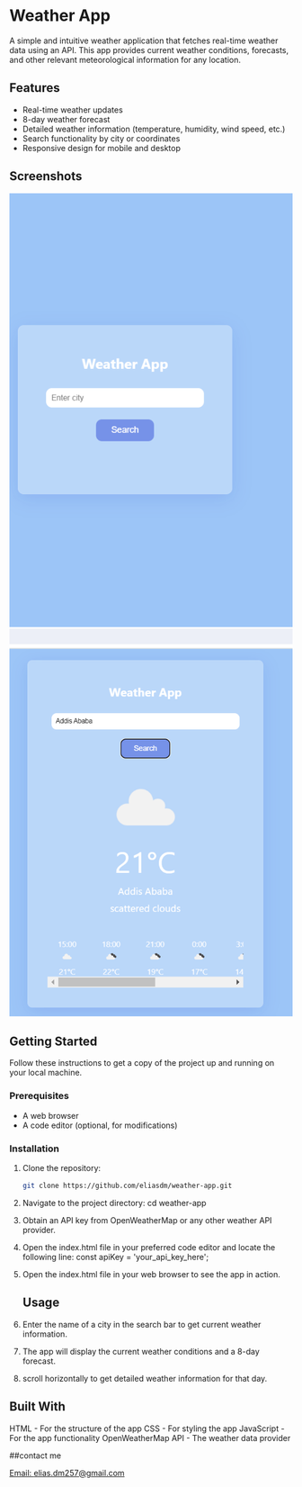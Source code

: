# Weather App

A simple and intuitive weather application that fetches real-time weather data using an API. 
This app provides current weather conditions, forecasts, and other relevant meteorological information for any location.

## Features

- Real-time weather updates
- 8-day weather forecast
- Detailed weather information (temperature, humidity, wind speed, etc.)
- Search functionality by city or coordinates
- Responsive design for mobile and desktop

## Screenshots

![Screenshot 1](images/home-screenshot.png)
![Screenshot 2](images/screenshot-2.png)

## Getting Started

Follow these instructions to get a copy of the project up and running on your local machine.

### Prerequisites

- A web browser
- A code editor (optional, for modifications)

### Installation

1. Clone the repository:
   ```bash
   git clone https://github.com/eliasdm/weather-app.git
2. Navigate to the project directory:
                    cd weather-app
3.   Obtain an API key from OpenWeatherMap or any other weather API provider.
4.   Open the index.html file in your preferred code editor and locate the following line:
                    const apiKey = 'your_api_key_here';
5. Open the index.html file in your web browser to see the app in action.

   
   ## Usage
1. Enter the name of a city in the search bar to get current weather information.
2. The app will display the current weather conditions and a 8-day forecast.
3. scroll horizontally to get detailed weather information for that day.

  ## Built With
HTML - For the structure of the app
CSS - For styling the app
JavaScript - For the app functionality
OpenWeatherMap API - The weather data provider




##contact me


[Email: elias.dm257@gmail.com](elias.dm257@gmail.com)
   
